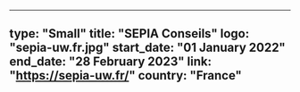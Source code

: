 
---
type: "Small"
title: "SEPIA Conseils"
logo: "sepia-uw.fr.jpg"
start_date: "01 January 2022"
end_date: "28 February 2023"
link: "https://sepia-uw.fr/"
country: "France"
---
